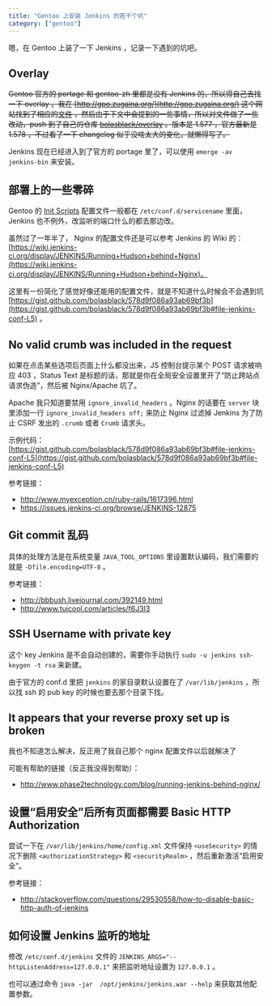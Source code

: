 ```yaml
---
title: "Gentoo 上安装 Jenkins 的若干个坑"
category: ["gentoo"]
---
```


嗯，在 Gentoo 上装了一下 Jenkins ，记录一下遇到的坑吧。

## Overlay

~~Gentoo 官方的 portage 和 gentoo-zh 里都是没有 Jenkins 的，所以得自己去找一下 overlay 。我在 [http://gpo.zugaina.org/](http://gpo.zugaina.org/) 这个网站找到了相应的[文件](http://gpo.zugaina.org/) ，然后由于下文中会提到的一些事情，所以对文件做了一些改动，push 到了自己的仓库 [bolasblack/overlay](https://github.com/bolasblack/overlay) 。版本是 1.577 ，官方最新是 1.578 ，不过看了一下 changelog 似乎没啥太大的变化，就懒得写了。~~

Jenkins 现在已经进入到了官方的 portage 里了，可以使用 `emerge -av jenkins-bin` 来安装。

## 部署上的一些零碎

Gentoo 的 [Init Scripts](http://www.gentoo.org/doc/en/handbook/handbook-x86.xml?part=2&chap=4) 配置文件一般都在 `/etc/conf.d/servicename` 里面， Jenkins 也不例外，改监听的端口什么的都去那边改。

虽然过了一年半了， Nginx 的配置文件还是可以参考 Jenkins 的 Wiki 的：[https://wiki.jenkins-ci.org/display/JENKINS/Running+Hudson+behind+Nginx](https://wiki.jenkins-ci.org/display/JENKINS/Running+Hudson+behind+Nginx)。

这里有一份简化了感觉好像还能用的配置文件，就是不知道什么时候会不会遇到坑 [https://gist.github.com/bolasblack/578d9f086a93ab69bf3b](https://gist.github.com/bolasblack/578d9f086a93ab69bf3b#file-jenkins-conf-L5) 。

## No valid crumb was included in the request

如果在点击某些选项后页面上什么都没出来，JS 控制台提示某个 POST 请求被响应 403 ，Status Text 是标题的话，那就是你在全局安全设置里开了“防止跨站点请求伪造”，然后被 Nginx/Apache 坑了。

Apache 我只知道要禁用 `ignore_invalid_headers` 。Nginx 的话要在 `server` 块里添加一行 `ignore_invalid_headers off;` 来防止 Nginx 过滤掉 Jenkins 为了防止 CSRF 发出的 `.crumb` 或者 `Crumb` 请求头。

示例代码：[https://gist.github.com/bolasblack/578d9f086a93ab69bf3b#file-jenkins-conf-L5](https://gist.github.com/bolasblack/578d9f086a93ab69bf3b#file-jenkins-conf-L5)

参考链接：

* http://www.myexception.cn/ruby-rails/1617396.html
* https://issues.jenkins-ci.org/browse/JENKINS-12875

## Git commit 乱码

具体的处理方法是在系统变量 `JAVA_TOOL_OPTIONS` 里设置默认编码，我们需要的就是 `-Dfile.encoding=UTF-8` 。

参考链接：

* http://bbbush.livejournal.com/392149.html
* http://www.tuicool.com/articles/f6J3I3

## SSH Username with private key

这个 key Jenkins 是不会自动创建的，需要你手动执行 `sudo -u jenkins ssh-keygen -t rsa` 来新建。

由于官方的 conf.d 里把 `jenkins` 的家目录默认设置在了 `/var/lib/jenkins` ，所以找 ssh 的 pub key 的时候也要去那个目录下找。

## It appears that your reverse proxy set up is broken

我也不知道怎么解决，反正用了我自己那个 nginx 配置文件以后就解决了

可能有帮助的链接（反正我没得到帮助）：

* http://www.phase2technology.com/blog/running-jenkins-behind-nginx/

## 设置“启用安全”后所有页面都需要 Basic HTTP Authorization

尝试一下在 `/var/lib/jenkins/home/config.xml` 文件保持 `<useSecurity>` 的情况下删除 `<authorizationStrategy>` 和 `<securityRealm>` ，然后重新激活“启用安全”。

参考链接：

* http://stackoverflow.com/questions/29530558/how-to-disable-basic-http-auth-of-jenkins

## 如何设置 Jenkins 监听的地址

修改 `/etc/conf.d/jenkins` 文件的 `JENKINS_ARGS="--httpListenAddress=127.0.0.1"` 来把监听地址设置为 `127.0.0.1` 。

也可以通过命令 `java -jar  /opt/jenkins/jenkins.war --help` 来获取其他配置参数。
